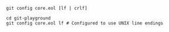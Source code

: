 ```shell
git config core.eol [lf | crlf]
```

```shell
cd git-playground
git config core.eol lf # Configured to use UNIX line endings
```
